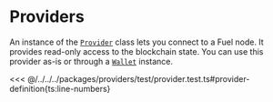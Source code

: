 # Providers

An instance of the [`Provider`](../../api/Providers/Provider.md) class lets you connect to a Fuel node. It provides read-only access to the blockchain state. You can use this provider as-is or through a [`Wallet`](../../api/Wallet/Wallet.md) instance.

<<< @/../../../packages/providers/test/provider.test.ts#provider-definition{ts:line-numbers}
